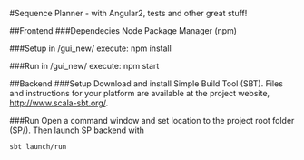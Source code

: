 #Sequence Planner - with Angular2, tests and other great stuff!

##Frontend
###Dependecies
Node Package Manager (npm)

###Setup
in /gui_new/ execute: npm install

###Run
in /gui_new/ execute: npm start

##Backend
###Setup
Download and install Simple Build Tool (SBT). Files and instructions for your platform are available at the project website, http://www.scala-sbt.org/.

###Run
Open a command window and set location to the project root folder (SP/). Then launch SP backend with  
```
sbt launch/run
```
